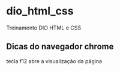# dio_html_css
Treinamento DIO HTML e CSS

## Dicas do navegador chrome
tecla f12 abre a visualização da página
